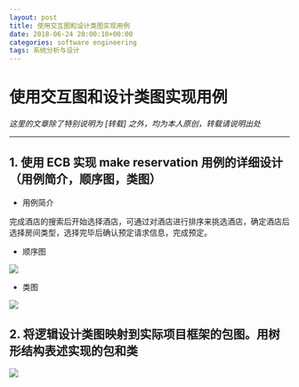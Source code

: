 ```yaml
---
layout: post
title: 使用交互图和设计类图实现用例
date: 2018-06-24 20:00:10+00:00
categories: software engineering
tags: 系统分析与设计
---
```


# 使用交互图和设计类图实现用例

*这里的文章除了特别说明为 [转载] 之外，均为本人原创，转载请说明出处*

----------

## 1. 使用 ECB 实现 make reservation 用例的详细设计（用例简介，顺序图，类图）

- 用例简介

完成酒店的搜索后开始选择酒店，可通过对酒店进行排序来挑选酒店，确定酒店后选择房间类型，选择完毕后确认预定请求信息，完成预定。


- 顺序图

![](https://github.com/Dxiaocai666/test/raw/master/%E8%AE%A2%E6%97%85%E9%A6%86%E9%A1%BA%E5%BA%8F%E5%9B%BE.png)


- 类图

![](https://github.com/Dxiaocai666/test/raw/master/%E8%AE%A2%E6%97%85%E9%A6%86%E7%B1%BB%E5%9B%BE.png)

## 2. 将逻辑设计类图映射到实际项目框架的包图。用树形结构表述实现的包和类

![](https://github.com/Dxiaocai666/test/raw/master/%E5%8C%85%E5%9B%BE.png)
